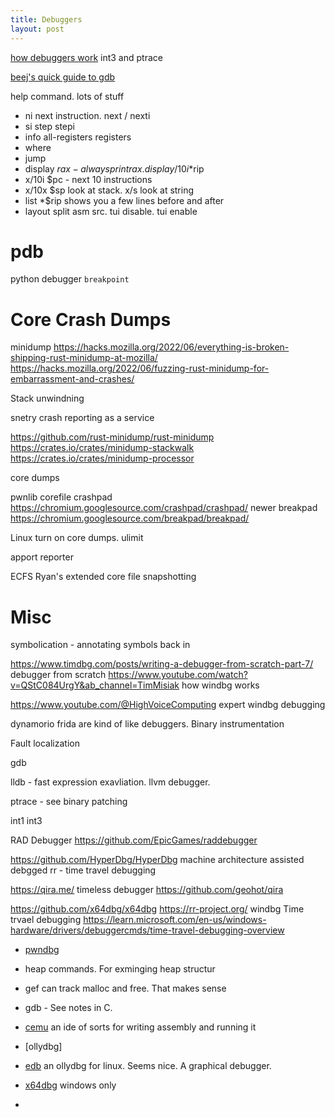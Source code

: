 ```yaml
---
title: Debuggers
layout: post
---
```



[how debuggers work](https://eli.thegreenplace.net/2011/01/27/how-debuggers-work-part-2-breakpoints) int3 and ptrace

[beej's quick guide to gdb](https://beej.us/guide/bggdb/)

help command. lots of stuff

- ni next instruction. next / nexti
- si step stepi
- info all-registers registers
- where
- jump
- display $rax - always print rax. display/10i *$rip
- x/10i $pc - next 10 instructions
- x/10x $sp  look at stack. x/s look at string
- list *$rip shows you a few lines before and after
- layout split asm src. tui disable. tui enable

# pdb

python debugger
`breakpoint`

# Core Crash Dumps

minidump <https://hacks.mozilla.org/2022/06/everything-is-broken-shipping-rust-minidump-at-mozilla/>
<https://hacks.mozilla.org/2022/06/fuzzing-rust-minidump-for-embarrassment-and-crashes/>

Stack unwindning

snetry crash reporting as a service

<https://github.com/rust-minidump/rust-minidump>
<https://crates.io/crates/minidump-stackwalk>
<https://crates.io/crates/minidump-processor>

core dumps

pwnlib corefile
crashpad <https://chromium.googlesource.com/crashpad/crashpad/> newer
breakpad <https://chromium.googlesource.com/breakpad/breakpad/>

Linux turn on core dumps. ulimit

apport reporter

ECFS Ryan's extended core file snapshotting

# Misc

symbolication - annotating symbols back in

<https://www.timdbg.com/posts/writing-a-debugger-from-scratch-part-7/> debugger from scratch
<https://www.youtube.com/watch?v=QStC084UrgY&ab_channel=TimMisiak> how windbg works

<https://www.youtube.com/@HighVoiceComputing> expert windbg debugging

dynamorio frida are kind of like debuggers. Binary instrumentation

Fault localization

gdb

lldb - fast expression exavliation. llvm debugger.

ptrace - see binary patching

int1
int3

RAD Debugger <https://github.com/EpicGames/raddebugger>

<https://github.com/HyperDbg/HyperDbg> machine architecture assisted debgged
rr - time travel debugging

<https://qira.me/> timeless debugger <https://github.com/geohot/qira>

<https://github.com/x64dbg/x64dbg>
<https://rr-project.org/>
windbg
Time trvael debugging <https://learn.microsoft.com/en-us/windows-hardware/drivers/debuggercmds/time-travel-debugging-overview>

- [pwndbg](https://browserpwndbg.readthedocs.io/en/docs/)
- heap commands. For exminging heap structur

- gef can track malloc and free. That makes sense

- gdb - See notes in C.
- [cemu](https://github.com/hugsy/cemu) an ide of sorts for writing assembly and running it
- [ollydbg]
- [edb](https://github.com/eteran/edb-debugger) an ollydbg for linux. Seems nice. A graphical debugger.
- [x64dbg](https://github.com/x64dbg/x64dbg) windows only
-
